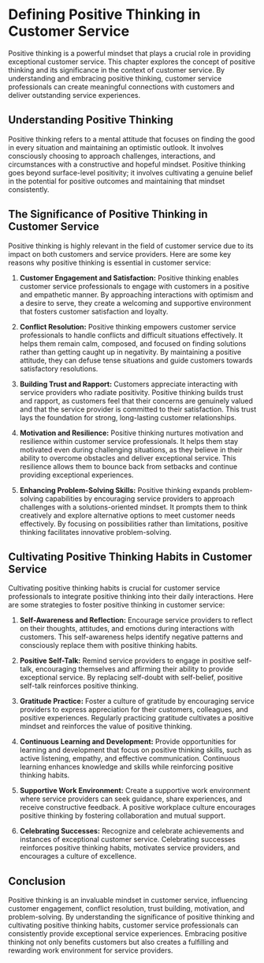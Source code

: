 Defining Positive Thinking in Customer Service
=========================================================

Positive thinking is a powerful mindset that plays a crucial role in providing exceptional customer service. This chapter explores the concept of positive thinking and its significance in the context of customer service. By understanding and embracing positive thinking, customer service professionals can create meaningful connections with customers and deliver outstanding service experiences.

**Understanding Positive Thinking**
-----------------------------------

Positive thinking refers to a mental attitude that focuses on finding the good in every situation and maintaining an optimistic outlook. It involves consciously choosing to approach challenges, interactions, and circumstances with a constructive and hopeful mindset. Positive thinking goes beyond surface-level positivity; it involves cultivating a genuine belief in the potential for positive outcomes and maintaining that mindset consistently.

**The Significance of Positive Thinking in Customer Service**
-------------------------------------------------------------

Positive thinking is highly relevant in the field of customer service due to its impact on both customers and service providers. Here are some key reasons why positive thinking is essential in customer service:

1. **Customer Engagement and Satisfaction:** Positive thinking enables customer service professionals to engage with customers in a positive and empathetic manner. By approaching interactions with optimism and a desire to serve, they create a welcoming and supportive environment that fosters customer satisfaction and loyalty.

2. **Conflict Resolution:** Positive thinking empowers customer service professionals to handle conflicts and difficult situations effectively. It helps them remain calm, composed, and focused on finding solutions rather than getting caught up in negativity. By maintaining a positive attitude, they can defuse tense situations and guide customers towards satisfactory resolutions.

3. **Building Trust and Rapport:** Customers appreciate interacting with service providers who radiate positivity. Positive thinking builds trust and rapport, as customers feel that their concerns are genuinely valued and that the service provider is committed to their satisfaction. This trust lays the foundation for strong, long-lasting customer relationships.

4. **Motivation and Resilience:** Positive thinking nurtures motivation and resilience within customer service professionals. It helps them stay motivated even during challenging situations, as they believe in their ability to overcome obstacles and deliver exceptional service. This resilience allows them to bounce back from setbacks and continue providing exceptional experiences.

5. **Enhancing Problem-Solving Skills:** Positive thinking expands problem-solving capabilities by encouraging service providers to approach challenges with a solutions-oriented mindset. It prompts them to think creatively and explore alternative options to meet customer needs effectively. By focusing on possibilities rather than limitations, positive thinking facilitates innovative problem-solving.

**Cultivating Positive Thinking Habits in Customer Service**
------------------------------------------------------------

Cultivating positive thinking habits is crucial for customer service professionals to integrate positive thinking into their daily interactions. Here are some strategies to foster positive thinking in customer service:

1. **Self-Awareness and Reflection:** Encourage service providers to reflect on their thoughts, attitudes, and emotions during interactions with customers. This self-awareness helps identify negative patterns and consciously replace them with positive thinking habits.

2. **Positive Self-Talk:** Remind service providers to engage in positive self-talk, encouraging themselves and affirming their ability to provide exceptional service. By replacing self-doubt with self-belief, positive self-talk reinforces positive thinking.

3. **Gratitude Practice:** Foster a culture of gratitude by encouraging service providers to express appreciation for their customers, colleagues, and positive experiences. Regularly practicing gratitude cultivates a positive mindset and reinforces the value of positive thinking.

4. **Continuous Learning and Development:** Provide opportunities for learning and development that focus on positive thinking skills, such as active listening, empathy, and effective communication. Continuous learning enhances knowledge and skills while reinforcing positive thinking habits.

5. **Supportive Work Environment:** Create a supportive work environment where service providers can seek guidance, share experiences, and receive constructive feedback. A positive workplace culture encourages positive thinking by fostering collaboration and mutual support.

6. **Celebrating Successes:** Recognize and celebrate achievements and instances of exceptional customer service. Celebrating successes reinforces positive thinking habits, motivates service providers, and encourages a culture of excellence.

**Conclusion**
--------------

Positive thinking is an invaluable mindset in customer service, influencing customer engagement, conflict resolution, trust building, motivation, and problem-solving. By understanding the significance of positive thinking and cultivating positive thinking habits, customer service professionals can consistently provide exceptional service experiences. Embracing positive thinking not only benefits customers but also creates a fulfilling and rewarding work environment for service providers.
